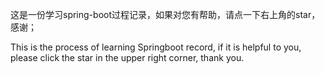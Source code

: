 这是一份学习spring-boot过程记录，如果对您有帮助，请点一下右上角的star，感谢；

This is the process of learning Springboot record, if it is helpful to you, please click the star in the upper right corner, thank you.
